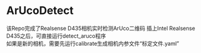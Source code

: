# ArUcoDetect
该Repo完成了Realsense D435相机实时检测ArUco二维码
插上Intel Realsense D435之后，可直接运行detect_aruco程序  
如果是新的相机，需要先运行calibrate生成相机内参文件“标定文件.yaml”